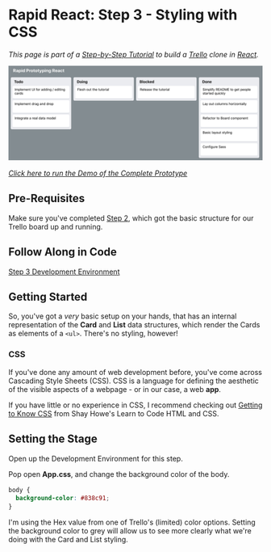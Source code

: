 # Rapid React: Step 3 - Styling with CSS

_This page is part of a <a href="https://link.lavell.xyz/rapid-react" target="_blank">Step-by-Step Tutorial</a> 
to build a <a href="http://trello.com/" target="_blank">Trello</a> clone in <a href="http://reactjs.org/" target="_blank">React</a>._

<a href="https://link.lavell.xyz/rapid-react-demo" target="_blank">![Screenshot](images/demo.png)</a>

<a href="https://link.lavell.xyz/rapid-react-demo" target="_blank">_Click here to run the Demo of the Complete Prototype_</a>

## Pre-Requisites

Make sure you've completed <a href="https://link.lavell.xyz/rapid-react-2" target="_blank">Step 2</a>, which got the basic structure 
for our Trello board up and running.

## Follow Along in Code

<a href="https://link.lavell.xyz/rapid-react-3-0" target="_blank">Step 3 Development Environment</a>

## Getting Started

So, you've got a _very_ basic setup on your hands, that has an internal
representation of the **Card** and **List** data structures, 
which render the Cards as elements of a ```<ul>```. There's no styling,
however!

### CSS

If you've done any amount of web development before, you've come across
Cascading Style Sheets (CSS). CSS is a language for defining the 
aesthetic of the visible aspects of a webpage - or in our case, a
web **app**.

If you have little or no experience in CSS, I recommend checking out
[Getting to Know CSS](https://learn.shayhowe.com/html-css/getting-to-know-css/)
from Shay Howe's Learn to Code HTML and CSS.

## Setting the Stage

Open up the Development Environment for this step.


Pop open **App.css**, and change the background color of the body.

```css
body {
  background-color: #838c91;
}
```

I'm using the Hex value from one of Trello's (limited) color options.
Setting the background color to grey will allow us to see more clearly
what we're doing with the Card and List styling.








